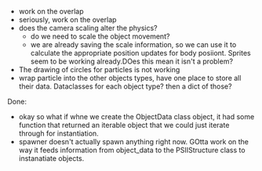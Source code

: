 - work on the overlap 
- seriously, work on the overlap
- does the camera scaling alter the physics? 
    - do we need to scale the object movement?
    - we are already saving the scale information, so we can use it to calculate the appropriate position updates for body posiiont. Sprites
    seem to be working already.DOes this mean it isn't a problem?
- The drawing of circles for particles is not working
- wrap particle into the other objects types, have one place to store all their data. Dataclasses for each object type? then a dict of those?

Done:
- okay so what if whne we create the ObjectData class object, it had some function that returned an iterable object that we could just iterate through for instantiation. 
- spawner doesn't actually spawn anything right now. GOtta work on the way it feeds information from object_data to the PSIIStructure class to instanatiate objects.